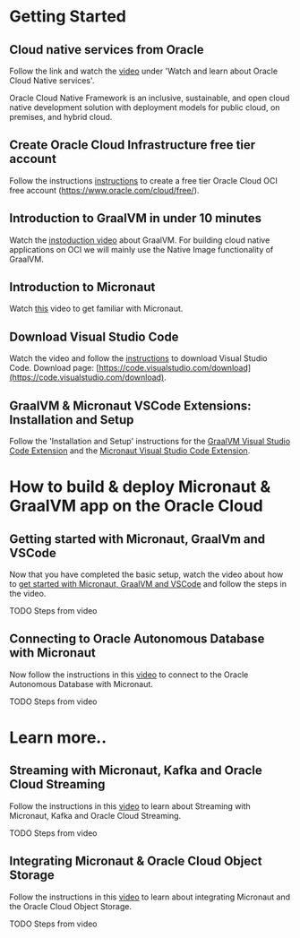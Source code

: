 # Getting Started
## Cloud native services from Oracle
Follow the link and watch the [video](https://www.oracle.com/cloud-native/) under 'Watch and learn about Oracle Cloud Native services'.

Oracle Cloud Native Framework is an inclusive, sustainable, and open cloud native development solution with deployment models for public cloud, on premises, and hybrid cloud.

## Create Oracle Cloud Infrastructure free tier account
Follow the instructions [instructions](https://docs.oracle.com/en/learn/cloud_free_tier/index.html#introduction) to create a free tier Oracle Cloud OCI free account (https://www.oracle.com/cloud/free/).

## Introduction to GraalVM in under 10 minutes
Watch the [instoduction video](https://youtu.be/XEldixvyRS4) about GraalVM. For building cloud native applications on OCI we will mainly use the Native Image functionality of GraalVM.

## Introduction to Micronaut
Watch [this](https://youtu.be/RtjSqRZ_md4) video to get familiar with Micronaut.

## Download Visual Studio Code
Watch the video and follow the [instructions](https://code.visualstudio.com/docs/introvideos/basics) to download Visual Studio Code. Download page: [https://code.visualstudio.com/download](https://code.visualstudio.com/download).

## GraalVM & Micronaut VSCode Extensions: Installation and Setup

Follow the 'Installation and Setup' instructions for the [GraalVM Visual Studio Code Extension](https://docs.oracle.com/en/graalvm/enterprise/21/docs/tools/vscode/graalvm-extension) and the [Micronaut Visual Studio Code Extension](https://docs.oracle.com/en/graalvm/enterprise/21/docs/tools/vscode/micronaut-extension/).

# How to build & deploy Micronaut & GraalVM app on the Oracle Cloud
## Getting started with Micronaut, GraalVm and VSCode
Now that you have completed the basic setup, watch the video about how to [get started with Micronaut, GraalVM and VSCode](https://www.youtube.com/watch?v=qh6BtwfDWQg) and follow the steps in the video.

TODO Steps from video

## Connecting to Oracle Autonomous Database with Micronaut
Now follow the instructions in this [video](https://www.youtube.com/watch?v=fGSikAt6PqQ) to connect to the Oracle Autonomous Database with Micronaut.

TODO Steps from video

# Learn more..
## Streaming with Micronaut, Kafka and Oracle Cloud Streaming
Follow the instructions in this [video](https://www.youtube.com/watch?v=vWnls5w4Bu) to learn about Streaming with Micronaut, Kafka and Oracle Cloud Streaming.
 
TODO Steps from video

## Integrating Micronaut & Oracle Cloud Object Storage
Follow the instructions in this [video](https://www.youtube.com/watch?v=y9hga8FXRKc) to learn about integrating Micronaut and the Oracle Cloud Object Storage.

TODO Steps from video